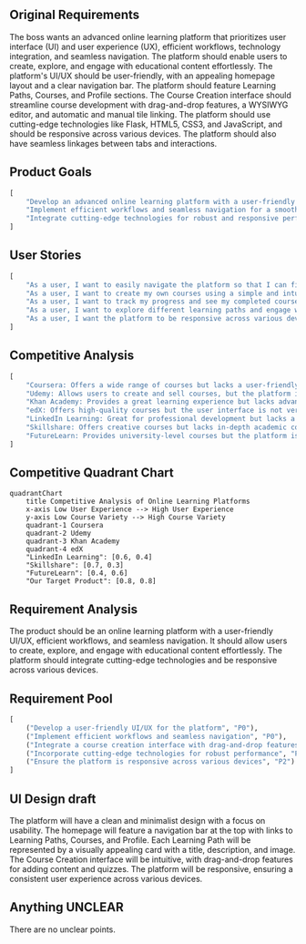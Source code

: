 ## Original Requirements
The boss wants an advanced online learning platform that prioritizes user interface (UI) and user experience (UX), efficient workflows, technology integration, and seamless navigation. The platform should enable users to create, explore, and engage with educational content effortlessly. The platform's UI/UX should be user-friendly, with an appealing homepage layout and a clear navigation bar. The platform should feature Learning Paths, Courses, and Profile sections. The Course Creation interface should streamline course development with drag-and-drop features, a WYSIWYG editor, and automatic and manual tile linking. The platform should use cutting-edge technologies like Flask, HTML5, CSS3, and JavaScript, and should be responsive across various devices. The platform should also have seamless linkages between tabs and interactions.

## Product Goals
```python
[
    "Develop an advanced online learning platform with a user-friendly UI/UX",
    "Implement efficient workflows and seamless navigation for a smooth user experience",
    "Integrate cutting-edge technologies for robust and responsive performance"
]
```

## User Stories
```python
[
    "As a user, I want to easily navigate the platform so that I can find the courses I am interested in",
    "As a user, I want to create my own courses using a simple and intuitive interface",
    "As a user, I want to track my progress and see my completed courses and quizzes in my profile",
    "As a user, I want to explore different learning paths and engage with the content effortlessly",
    "As a user, I want the platform to be responsive across various devices so I can learn on the go"
]
```

## Competitive Analysis
```python
[
    "Coursera: Offers a wide range of courses but lacks a user-friendly course creation interface",
    "Udemy: Allows users to create and sell courses, but the platform is not very intuitive",
    "Khan Academy: Provides a great learning experience but lacks advanced course creation features",
    "edX: Offers high-quality courses but the user interface is not very appealing",
    "LinkedIn Learning: Great for professional development but lacks a diverse range of courses",
    "Skillshare: Offers creative courses but lacks in-depth academic content",
    "FutureLearn: Provides university-level courses but the platform is not very responsive across devices"
]
```

## Competitive Quadrant Chart
```mermaid
quadrantChart
    title Competitive Analysis of Online Learning Platforms
    x-axis Low User Experience --> High User Experience
    y-axis Low Course Variety --> High Course Variety
    quadrant-1 Coursera
    quadrant-2 Udemy
    quadrant-3 Khan Academy
    quadrant-4 edX
    "LinkedIn Learning": [0.6, 0.4]
    "Skillshare": [0.7, 0.3]
    "FutureLearn": [0.4, 0.6]
    "Our Target Product": [0.8, 0.8]
```

## Requirement Analysis
The product should be an online learning platform with a user-friendly UI/UX, efficient workflows, and seamless navigation. It should allow users to create, explore, and engage with educational content effortlessly. The platform should integrate cutting-edge technologies and be responsive across various devices.

## Requirement Pool
```python
[
    ("Develop a user-friendly UI/UX for the platform", "P0"),
    ("Implement efficient workflows and seamless navigation", "P0"),
    ("Integrate a course creation interface with drag-and-drop features", "P1"),
    ("Incorporate cutting-edge technologies for robust performance", "P1"),
    ("Ensure the platform is responsive across various devices", "P2")
]
```

## UI Design draft
The platform will have a clean and minimalist design with a focus on usability. The homepage will feature a navigation bar at the top with links to Learning Paths, Courses, and Profile. Each Learning Path will be represented by a visually appealing card with a title, description, and image. The Course Creation interface will be intuitive, with drag-and-drop features for adding content and quizzes. The platform will be responsive, ensuring a consistent user experience across various devices.

## Anything UNCLEAR
There are no unclear points.